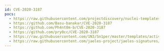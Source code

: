 ```yaml
---
id: CVE-2020-3187
pocs:
  - https://raw.githubusercontent.com/projectdiscovery/nuclei-templates/master/cves/2020/CVE-2020-3187.yaml
  - https://github.com/Basu-banakar/CVE-2020-3187
  - https://github.com/Ph4nt0m-b/CVE-2020-3187
  - https://github.com/pry0cc/CVE-2020-3187
  - https://raw.githubusercontent.com/1N3/Sn1per/master/templates/active/CVE-2020-3187_-_Citrix_Unauthenticated_File_Deletion.sh
  - https://raw.githubusercontent.com/jaeles-project/jaeles-signatures/master/cves/cisco-asa-path-traversal-cve-2020-3187.yaml
---
```

